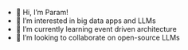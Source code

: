 - 👋 Hi, I’m Param!
- 👀 I’m interested in big data apps and LLMs
- 🌱 I’m currently learning event driven architecture
- 💞️ I’m looking to collaborate on open-source LLMs

<!---
pgandhi9/pgandhi9 is a ✨ special ✨ repository because its `README.md` (this file) appears on your GitHub profile.
You can click the Preview link to take a look at your changes.
--->

